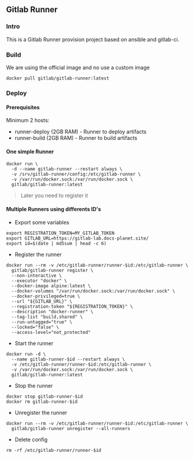 ## Gitlab Runner

### Intro 

This is a Gitlab Runner provision project based on ansible and gitlab-ci.

### Build

We are using the official image and no use a custom image

```shell
docker pull gitlab/gitlab-runner:latest
```

### Deploy 

#### Prerequisites 

Minimum 2 hosts:

- runner-deploy  (2GB RAM) - Runner to deploy artifacts
- runner-build   (2GB RAM) - Runner to build artifacts

#### One simple Runner

```shell
docker run \
  -d --name gitlab-runner --restart always \
  -v /srv/gitlab-runner/config:/etc/gitlab-runner \
  -v /var/run/docker.sock:/var/run/docker.sock \
  gitlab/gitlab-runner:latest
```
> Later you need to register it

#### Multiple Runners using differents ID's

* Export some variables

```shell
export REGISTRATION_TOKEN=MY_GITLAB_TOKEN
export GITLAB_URL=https://gitlab-lab.docs-planet.site/
export id=$(date | md5sum | head -c 6)
```

* Register the runner

```shell
docker run --rm -v /etc/gitlab-runner/runner-$id:/etc/gitlab-runner \
  gitlab/gitlab-runner register \
  --non-interactive \
  --executor "docker" \
  --docker-image alpine:latest \
  --docker-volumes "/var/run/docker.sock:/var/run/docker.sock" \
  --docker-privileged=true \
  --url "${GITLAB_URL}" \
  --registration-token "${REGISTRATION_TOKEN}" \
  --description "docker-runner" \
  --tag-list "build,shared" \
  --run-untagged="true" \
  --locked="false" \
  --access-level="not_protected"
```

* Start the runner

```shell
docker run -d \
  --name gitlab-runner-$id --restart always \
  -v /etc/gitlab-runner/runner-$id:/etc/gitlab-runner \
  -v /var/run/docker.sock:/var/run/docker.sock \
  gitlab/gitlab-runner:latest
```

* Stop the runner

```
docker stop gitlab-runner-$id
docker rm gitlab-runner-$id
```
			
* Unregister the runner

```shell
docker run --rm -v /etc/gitlab-runner/runner-$id:/etc/gitlab-runner \
  gitlab/gitlab-runner unregister --all-runners
```

* Delete config

```shell
rm -rf /etc/gitlab-runner/runner-$id
```
